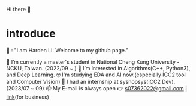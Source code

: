 


Hi there 👋
# introduce

🧑 : "I am Harden Li. Welcome to my github page."

🔭 I’m currently a master's student in National Cheng Kung University - NCKU, Taiwan. (2022/09 ~ )
🌱 I’m interested in Algorithms(C++, Python3), and Deep Learning.
🤓 I'm studying EDA and AI now.(especially ICC2 tool and Computer Vision)
💼 I had an internship at sysnopsys(ICC2 Dev). (2023/07 ~ 09)
📫 My E-mail is always open 👉 s07362022@gmail.com | [link](https://www.linkedin.com/in/neintsu-li-69556b183/)(for business)

